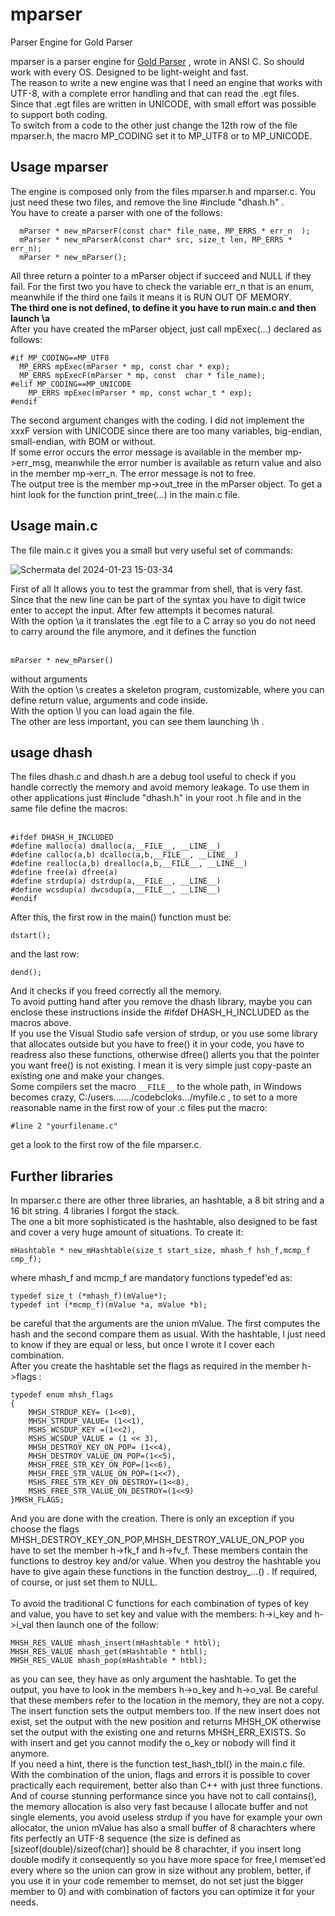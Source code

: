 # mparser
Parser Engine for Gold Parser

mparser is a parser engine for  <a href="http://www.goldparser.org/">Gold Parser</a> , wrote in ANSI C. So should work with every OS.  Designed to be light-weight and fast.<br>
The reason to write a new engine was that I need an engine that works with UTF-8, with a complete error handling and that can read the .egt files.<br>
Since that .egt files are written in UNICODE, with small effort was possible to support both coding.<br>
To switch from a code to the other just change the 12th row of the file mparser.h, the macro MP_CODING set it to MP_UTF8 or to MP_UNICODE.<br>
## Usage mparser
  The engine is composed only from the files mparser.h and mparser.c. You just need these two files, and remove the line #include "dhash.h" . <br>
You have to create a parser with one of the follows:<br>
```
  mParser * new_mParserF(const char* file_name, MP_ERRS * err_n  );
  mParser * new_mParserA(const char* src, size_t len, MP_ERRS * err_n);
  mParser * new_mParser();
```
All three return a pointer to a mParser object if succeed and NULL if they fail. For the first two you have to check the variable err_n that is an enum, meanwhile if the third one fails it means it is RUN OUT OF MEMORY.<br>
<b>The third one is not defined, to define it you have to run main.c and then launch \a </b><br>
After you have created the mParser object, just call mpExec(...) declared as follows:<br>
```
#if MP_CODING==MP_UTF8
  MP_ERRS mpExec(mParser * mp, const char * exp);
  MP_ERRS mpExecF(mParser * mp, const  char * file_name);
#elif MP_CODING==MP_UNICODE
    MP_ERRS mpExec(mParser * mp, const wchar_t * exp);
#endif
```
The second argument changes with the coding. I did not implement the xxxF version with UNICODE  since there are too many variables, big-endian, small-endian, with BOM or without.<br>
If some error occurs the error message is available in the member mp->err_msg, meanwhile the  error number is available as return value and also in the member mp->err_n. The error message is not to free.<br>
The output tree is the member mp->out_tree in the mParser object. To get a hint look for the function print_tree(...) in the main.c file.<br>
## Usage main.c
The file main.c it gives you a small but very useful set of commands:<br>

![Schermata del 2024-01-23 15-03-34](https://github.com/jurhas/mparser/assets/11569832/20e3263c-209c-41f7-a772-37d6f0a1a0bf)

First of all It allows you to test the grammar from shell, that is very fast. Since that the new line can be part of the syntax  you have to digit twice enter to accept the input. After few attempts it becomes natural.<br>
With the option \a it translates the .egt file to a C array so you do not need to carry around the file anymore, and it defines the function <br><br>
```
mParser * new_mParser()
```
without arguments<br> 
With the option \s creates a skeleton program, customizable, where you can define return value, arguments and code inside.<br>
With the option \l you can load again the file.<br>
The other are less important, you can see them launching \h .<br>

## usage dhash  
The files dhash.c and dhash.h are a debug tool useful to check if you handle correctly the memory and avoid memory leakage. To use them in other applications just #include "dhash.h" in your root .h file and in the same file define the macros: <br><br>
```
#ifdef DHASH_H_INCLUDED
#define malloc(a) dmalloc(a,__FILE__, __LINE__)
#define calloc(a,b) dcalloc(a,b,__FILE__, __LINE__)
#define realloc(a,b) drealloc(a,b,__FILE__, __LINE__)
#define free(a) dfree(a)
#define strdup(a) dstrdup(a,__FILE__, __LINE__)
#define wcsdup(a) dwcsdup(a,__FILE__, __LINE__)
#endif
```
After this, the first row in the main() function must be:<br>
```
dstart();
```
and the last row:<br>
```
dend();
```
And it checks if you freed correctly all the memory.<br>
To avoid putting hand after you remove the dhash library, maybe you can enclose these instructions inside the #ifdef DHASH_H_INCLUDED as the macros above.<br>
If you use the Visual Studio safe version of strdup, or you use some library that allocates outside but you have to free() it in your code, you have to readress also these functions, otherwise dfree() allerts you that the pointer you want free() is not existing. I mean it is very simple just copy-paste an existing one and make your changes.<br>
Some compilers set the macro  `__FILE__` to the whole path, in Windows becomes crazy, C:/users......./codebcloks.../myfile.c , to set to a more reasonable name in the first row of your .c files put the macro:

```
#line 2 "yourfilename.c"
```
get a look to the first row of the file mparser.c.
## Further libraries
In mparser.c there are other three libraries, an hashtable, a 8 bit string and a 16 bit string. 4 libraries I forgot the stack.<br>
The one a bit more sophisticated is the hashtable, also designed to be fast and cover a very huge amount of situations. To create it:<br>
```
mHashtable * new_mHashtable(size_t start_size, mhash_f hsh_f,mcmp_f cmp_f); 
```
where mhash_f and mcmp_f are mandatory functions typedef'ed as:<br>
```
typedef size_t (*mhash_f)(mValue*);
typedef int (*mcmp_f)(mValue *a, mValue *b);
```
be careful that the arguments are the union mValue. The first computes the hash and the second compare them as usual. With the hashtable, I just need to know if they are equal or less, but once I wrote it I cover each combination.<br>
After you create the hashtable set the flags as required in the member h->flags :<br>
```
typedef enum mhsh_flags
{
    MHSH_STRDUP_KEY= (1<<0),
    MHSH_STRDUP_VALUE= (1<<1),
    MSHS_WCSDUP_KEY =(1<<2),
    MSHS_WCSDUP_VALUE = (1 << 3),
    MHSH_DESTROY_KEY_ON_POP= (1<<4),
    MHSH_DESTROY_VALUE_ON_POP=(1<<5),
    MHSH_FREE_STR_KEY_ON_POP=(1<<6),
    MHSH_FREE_STR_VALUE_ON_POP=(1<<7),
    MSHS_FREE_STR_KEY_ON_DESTROY=(1<<8),
    MSHS_FREE_STR_VALUE_ON_DESTROY=(1<<9)
}MHSH_FLAGS;
```
And you are done with the creation. There is only an exception if you choose the flags MHSH_DESTROY_KEY_ON_POP,MHSH_DESTROY_VALUE_ON_POP you have to set the member h->fk_f and h->fv_f. These members contain the functions to destroy key and/or value. When you destroy the hashtable you have to give again these functions in the function destroy_...() . If required, of course, or just set them to NULL.<br>  
To avoid the traditional C functions for each combination of types of key and value,  you have to set key and value with the members: h->i_key and  h->i_val then launch one of the follow:<br>
```
MHSH_RES_VALUE mhash_insert(mHashtable * htbl);
MHSH_RES_VALUE mhash_get(mHashtable * htbl);
MHSH_RES_VALUE mhash_pop(mHashtable * htbl);
```
as you can see, they have as only argument the hashtable.  To get the output, you have to look in the members h->o_key and h->o_val. Be careful that these members refer to the location in the memory, they are not a copy.  The insert function sets the output members too. If the new insert does not exist, set the output with the new position and  returns MHSH_OK otherwise set the output with the existing one and returns MHSH_ERR_EXISTS. So with insert and get you cannot modify the o_key or nobody will find it anymore.<br>
If you need a hint, there is the function test_hash_tbl() in the main.c file.<br>
With the combination of the union, flags and errors it is possible to cover practically each requirement, better also than C++ with just three functions. And of course stunning performance since you have not to call contains(), the memory allocation is also very fast because I allocate buffer and not single elements, you avoid useless strdup if you have for example your own allocator, the union mValue has also a small buffer of 8 charachters where fits perfectly an UTF-8 sequence (the size is defined as [sizeof(double)/sizeof(char)] should be 8 charachter, if you insert long double modify it consequently so you have more space for free,I memset'ed every where so the union can grow in size without any problem, better, if you use it in your code remember to memset, do not set just the bigger member to 0)   and with combination of factors you can optimize it for your needs.<br>
